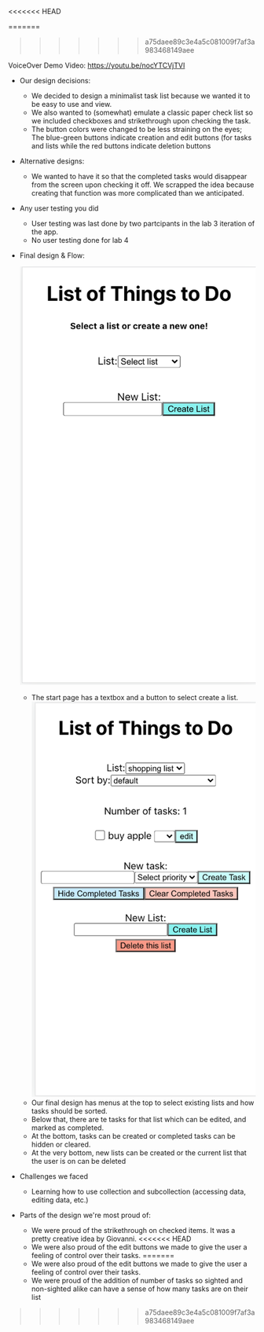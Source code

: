 
<<<<<<< HEAD

=======
>>>>>>> a75daee89c3e4a5c081009f7af3a983468149aee

VoiceOver Demo Video: https://youtu.be/nocYTCVjTVI

* Our design decisions:
    * We decided to design a minimalist task list because we wanted it to be easy to use and view.
    * We also wanted to (somewhat) emulate a classic paper check list so we included checkboxes and strikethrough upon checking the task.
    * The button colors were changed to be less straining on the eyes; The blue-green buttons indicate creation and edit buttons (for tasks and lists while the red buttons indicate deletion buttons 


* Alternative designs:
    * We wanted to have it so that the completed tasks would disappear from the screen upon checking it off. We scrapped the idea because creating that function was more complicated than we anticipated.


* Any user testing you did 
    * User testing was last done by two partcipants in the lab 3 iteration of the app.
    * No user testing done for lab 4 


* Final design & Flow:

  ![Start page](https://github.com/gcastro1/cs124/blob/lab4/Lab4%20Initial%20Screen.png)
  * The start page has a textbox and a button to select create a list.
  ![Final Design](https://github.com/gcastro1/cs124/blob/lab4/Lab%204%20Task%20List%20Screen.png)
  * Our final design has menus at the top to select existing lists and how tasks should be sorted.
  * Below that, there are te tasks for that list which can be edited, and marked as completed. 
  * At the bottom, tasks can be created or completed tasks can be hidden or cleared.
  * At the very bottom, new lists can be created or the current list that the user is on can be deleted

* Challenges we faced 
    * Learning how to use collection and subcollection (accessing data, editing data, etc.)



* Parts of the design we're most proud of:

    * We were proud of the strikethrough on checked items. It was a pretty creative idea by Giovanni.
<<<<<<< HEAD
    * We were also proud of the edit buttons we made to give the user a feeling of control over their tasks.
=======
    * We were also proud of the edit buttons we made to give the user a feeling of control over their tasks.
    * We were proud of the addition of number of tasks so sighted and non-sighted alike can have a sense of how many tasks are on their list
>>>>>>> a75daee89c3e4a5c081009f7af3a983468149aee
